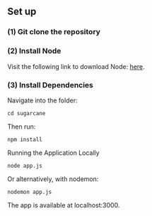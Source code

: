 ## Set up

### (1) Git clone the repository
### (2) Install Node

Visit the following link to download Node: [here](https://nodejs.org/en/).

### (3) Install Dependencies

Navigate into the folder:

`cd sugarcane`

Then run:

`npm install`

Running the Application Locally

`node app.js`

Or alternatively, with nodemon:

`nodemon app.js`

The app is available at localhost:3000.
